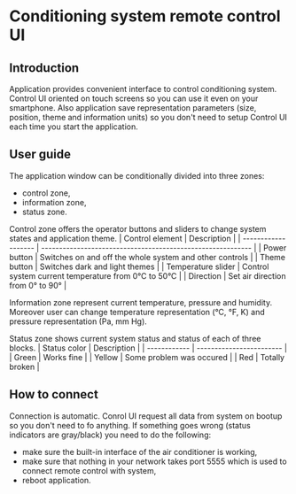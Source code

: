 # Conditioning system remote control UI

## Introduction

Application provides convenient interface to control conditioning system. Control UI oriented on touch screens so you can use it even on your smartphone. Also application save representation parameters (size, position, theme and information units) so you don't need to setup Control UI each time you start the application.

## User guide

The application window can be conditionally divided into three zones:
* control zone,
* information zone,
* status zone.

Control zone offers the operator buttons and sliders to change system states and application theme. 
|   Control element   | Description                                                 |
| ------------------- | ----------------------------------------------------------- |
| Power button        | Switches on and off the whole system and other controls     |
| Theme button        | Switches dark and light themes                              |
| Temperature slider  | Control system current temperature from 0&deg;C to 50&deg;C |
| Direction           | Set air direction from 0&deg; to 90&deg;                    |

Information zone represent current temperature, pressure and humidity. Moreover user can change temperature representation (&deg;C, &deg;F, K) and pressure representation (Pa, mm Hg). 

Status zone shows current system status and status of each of three blocks.
| Status color | Description              |
| ------------ | ------------------------ |
| Green        | Works fine               |
| Yellow       | Some problem was occured |
| Red          | Totally broken           |

## How to connect

Connection is automatic. Conrol UI request all data from system on bootup so you don't need to fo anything. If something goes wrong (status indicators are gray/black) you need to do the following:
* make sure the built-in interface of the air conditioner is working,
* make sure that nothing in your network takes port 5555 which is used to connect remote control with system,
* reboot application.

